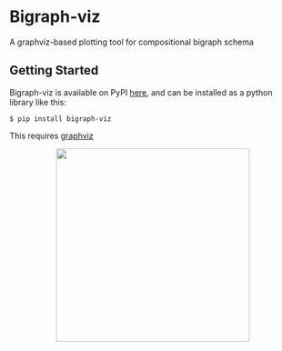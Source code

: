 # Bigraph-viz
A graphviz-based plotting tool for compositional bigraph schema

## Getting Started

Bigraph-viz is available on PyPI [here](https://pypi.org/project/bigraph-viz/0.0.1/), and can be installed as a python 
library like this:

```console
$ pip install bigraph-viz
```

This requires [graphviz](https://pypi.org/project/graphviz/)

<p align="center">
    <img src="https://github.com/vivarium-collective/bigraph-viz/blob/main/doc/_static/nested_composite.png?raw=true" width="340">
</p>
